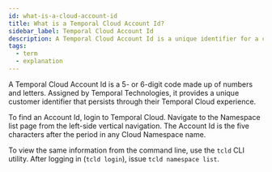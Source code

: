 ```yaml
---
id: what-is-a-cloud-account-id
title: What is a Temporal Cloud Account Id?
sidebar_label: Temporal Cloud Account Id
description: A Temporal Cloud Account Id is a unique identifier for a customer.
tags:
  - term
  - explanation
---
```


A Temporal Cloud Account Id is a 5- or 6-digit code made up of numbers and letters.
Assigned by Temporal Technologies, it provides a unique customer identifier that persists through their Temporal Cloud experience.

To find an Account Id, login to Temporal Cloud.
Navigate to the Namespace list page from the left-side vertical navigation.
The Account Id is the five characters after the period in any Cloud Namespace name.

To view the same information from the command line, use the `tcld` CLI utility.
After logging in (`tcld login`), issue `tcld namespace list`.

